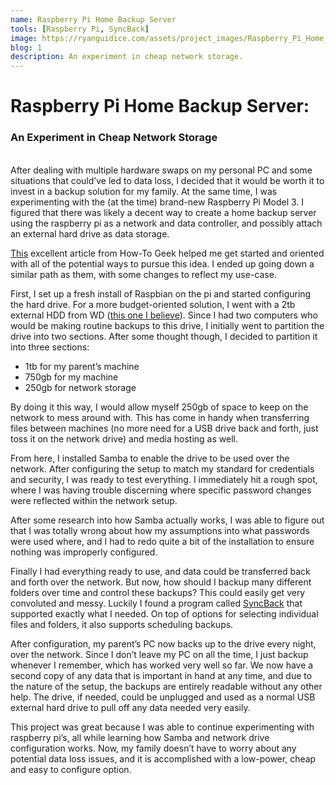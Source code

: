```yaml
---
name: Raspberry Pi Home Backup Server
tools: [Raspberry Pi, SyncBack]
image: https://ryanguidice.com/assets/project_images/Raspberry_Pi_Home_Backup_Server/Raspberry%20Pi%20Home%20Backup%20Server.PNG
blog: 1
description: An experiment in cheap network storage.
---
```

# Raspberry Pi Home Backup Server:
### An Experiment in Cheap Network Storage
<br>
After dealing with multiple hardware swaps on my personal PC and some situations that could’ve led to data loss, I decided that it would be worth it to invest in a backup solution for my family. At the same time, I was experimenting with the (at the time) brand-new Raspberry Pi Model 3. I figured that there was likely a decent way to create a home backup server using the raspberry pi as a network and data controller, and possibly attach an external hard drive as data storage.

[This](https://www.howtogeek.com/139433/how-to-turn-a-raspberry-pi-into-a-low-power-network-storage-device/) excellent article from How-To Geek helped me get started and oriented with all of the potential ways to pursue this idea. I ended up going down a similar path as them, with some changes to reflect my use-case.

First, I set up a fresh install of Raspbian on the pi and started configuring the hard drive. For a more budget-oriented solution, I went with a 2tb external HDD from WD ([this one I believe](https://www.2brightsparks.com/freeware/freeware-hub.html)). Since I had two computers who would be making routine backups to this drive, I initially went to partition the drive into two sections. After some thought though, I decided to partition it into three sections:

* 1tb for my parent’s machine
* 750gb for my machine
* 250gb for network storage

By doing it this way, I would allow myself 250gb of space to keep on the network to mess around with. This has come in handy when transferring files between machines (no more need for a USB drive back and forth, just toss it on the network drive) and media hosting as well.

From here, I installed Samba to enable the drive to be used over the network. After configuring the setup to match my standard for credentials and security, I was ready to test everything. I immediately hit a rough spot, where I was having trouble discerning where specific password changes were reflected within the network setup.

After some research into how Samba actually works, I was able to figure out that I was totally wrong about how my assumptions into what passwords were used where, and I had to redo quite a bit of the installation to ensure nothing was improperly configured.

Finally I had everything ready to use, and data could be transferred back and forth over the network. But now, how should I backup many different folders over time and control these backups? This could easily get very convoluted and messy. Luckily I found a program called [SyncBack](https://www.2brightsparks.com/freeware/freeware-hub.html) that supported exactly what I needed. On top of options for selecting individual files and folders, it also supports scheduling backups.

After configuration, my parent’s PC now backs up to the drive every night, over the network. Since I don’t leave my PC on all the time, I just backup whenever I remember, which has worked very well so far. We now have a second copy of any data that is important in hand at any time, and due to the nature of the setup, the backups are entirely readable without any other help. The drive, if needed, could be unplugged and used as a normal USB external hard drive to pull off any data needed very easily.

This project was great because I was able to continue experimenting with raspberry pi’s, all while learning how Samba and network drive configuration works. Now, my family doesn’t have to worry about any potential data loss issues, and it is accomplished with a low-power, cheap and easy to configure option.
